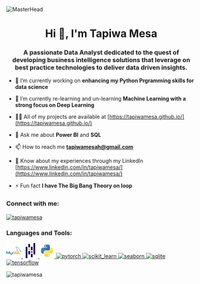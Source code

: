 ![MasterHead](https://th.bing.com/th/id/R.8f0d3841b53100ac9a38bc9b525b18c8?rik=h45cHaOGZXBKdQ&riu=http%3a%2f%2fauditeste.com.br%2fwp-content%2fuploads%2f2020%2f02%2fbusiness_intelligence.jpg&ehk=i%2btzlobr%2bBwUeJRYWA9N0roIV39x37dAnYXBdqTV2ss%3d&risl=&pid=ImgRaw&r=0)
<h1 align="center">Hi 👋, I'm Tapiwa Mesa</h1>
<h3 align="center">A passionate Data Analyst dedicated to the quest of developing business intelligence solutions that leverage on best practice technologies to deliver data driven insights.</h3>

- 🔭 I’m currently working on **enhancing my Python Prgramming skills for data science**

- 🌱 I’m currently re-learning and un-learning **Machine Learning with a strong focus on Deep Learning**

- 👨‍💻 All of my projects are available at [https://tapiwamesa.github.io/](https://tapiwamesa.github.io/)

- 💬 Ask me about **Power BI** and **SQL**

- 📫 How to reach me **tapiwamesah@gmail.com**

- 📄 Know about my experiences through my LinkedIn [https://www.linkedin.com/in/tapiwamesa/](https://www.linkedin.com/in/tapiwamesa/)

- ⚡ Fun fact **I have The Big Bang Theory on loop**

<h3 align="left">Connect with me:</h3>
<p align="left">
<a href="https://linkedin.com/in/tapiwamesa" target="blank"><img align="center" src="https://raw.githubusercontent.com/rahuldkjain/github-profile-readme-generator/master/src/images/icons/Social/linked-in-alt.svg" alt="tapiwamesa" height="30" width="40" /></a>
</p>

<h3 align="left">Languages and Tools:</h3>
<p align="left"> <a href="https://www.mysql.com/" target="_blank" rel="noreferrer"> <img src="https://raw.githubusercontent.com/devicons/devicon/master/icons/mysql/mysql-original-wordmark.svg" alt="mysql" width="40" height="40"/> </a> <a href="https://pandas.pydata.org/" target="_blank" rel="noreferrer"> <img src="https://raw.githubusercontent.com/devicons/devicon/2ae2a900d2f041da66e950e4d48052658d850630/icons/pandas/pandas-original.svg" alt="pandas" width="40" height="40"/> </a> <a href="https://www.python.org" target="_blank" rel="noreferrer"> <img src="https://raw.githubusercontent.com/devicons/devicon/master/icons/python/python-original.svg" alt="python" width="40" height="40"/> </a> <a href="https://pytorch.org/" target="_blank" rel="noreferrer"> <img src="https://www.vectorlogo.zone/logos/pytorch/pytorch-icon.svg" alt="pytorch" width="40" height="40"/> </a> <a href="https://scikit-learn.org/" target="_blank" rel="noreferrer"> <img src="https://upload.wikimedia.org/wikipedia/commons/0/05/Scikit_learn_logo_small.svg" alt="scikit_learn" width="40" height="40"/> </a> <a href="https://seaborn.pydata.org/" target="_blank" rel="noreferrer"> <img src="https://seaborn.pydata.org/_images/logo-mark-lightbg.svg" alt="seaborn" width="40" height="40"/> </a> <a href="https://www.sqlite.org/" target="_blank" rel="noreferrer"> <img src="https://www.vectorlogo.zone/logos/sqlite/sqlite-icon.svg" alt="sqlite" width="40" height="40"/> </a> <a href="https://www.tensorflow.org" target="_blank" rel="noreferrer"> <img src="https://www.vectorlogo.zone/logos/tensorflow/tensorflow-icon.svg" alt="tensorflow" width="40" height="40"/> </a> </p>

<p><img align="center" src="https://github-readme-stats.vercel.app/api/top-langs?username=tapiwamesa&show_icons=true&locale=en&layout=compact" alt="tapiwamesa" /></p>
